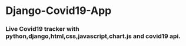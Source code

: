 # Django-Covid19-App
### Live Covid19 tracker with python,django,html,css,javascript,chart.js and covid19 api.

